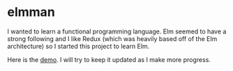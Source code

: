 # elmman
I wanted to learn a functional programming language.  Elm seemed to have a strong following and I like Redux (which was heavily based off of the Elm architecture) so I started this project to learn Elm.

Here is the [demo](https://bobjohnbob.github.io/elmman/).  I will try to keep it updated as I make more progress.
